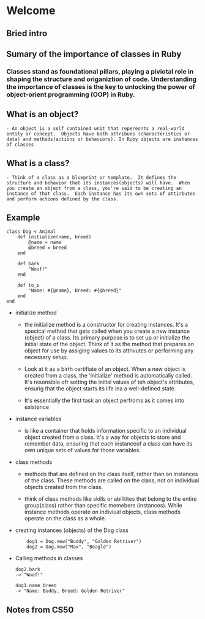 # Welcome

## Bried intro 

## Sumary of the importance of classes in Ruby

### Classes stand as foundational pillars, playing a piviotal role in shaping the structure and origaniztion of code.  Understanding the importance of classes is the key to unlocking the power of object-orient programming (OOP) in Ruby.

## What is an object?
    - An object is a self contained unit that reperesnts a real-world entity or concept.  Objects have both attribues (characteristics or data) and methods(actions or behaviors). In Ruby objects are instances of classes

## What is a class?
    - Think of a class as a blueprint or template.  It defines the structure and behavior that its instances(objects) will have.  When you create an object from a class, you're said to be creating an instance of that class.  Each instance has its own sets of attirbutes and perform actions defined by the class.

## Example
```
class Dog < Animal
    def initialize(name, breed)
        @name = name
        @breed = breed
    end
    
    def bark
        "Woof!"
    end
    
    def to_s
        "Name: #{@name}, Breed: #{@breed}"
    end
end
```

- initialize method
    - the initialize method is a constructor for creating instances.  It's a specical method that gets called when you create a new instance (object) of a class.  Its primary purpose is to set up or initialize the initial state of the object.  Think of it as the method that prepares an object for use by assiging values to its attrivutes or performing any necessary setup.

    - Look at it as a birth certifiate of an object.  When a new object is created from a class, the 'initialize' method is automatically called.  It's resonsible ofr setting the initial values of teh object's attributes, ensurig that the object starts its life ina a well-defined state.

    - It's essentially the first task an object perfroms as it comes into existence

- instance variables
    - is like a container that holds information specific to an individual object created from a class.  It's a way for objects to store and remember data, ensuring that each instanceof a class can have its own unique sets of values for those variables.

- class methods
    - methods that are defined on the class itself, rather than on instances of the class.  These methods are called on the class, not on individual objects created from the class.

    - think of class methods like skills or abilitites that belong to the entire group(class) rather than specific memebers (instances).  While instance methods operate on indiviual objects, class methods operate on the class as a whole.  

- creating instances (objects) of the Dog class

    ```
        dog1 = Dog.new("Buddy", "Golden Retriver")
        dog2 = Dog.new("Max", "Beagle")
    ```
  

- Calling methods in classes
    
    ```
    dog2.bark 
    -> "Woof!"

    dog1.name_breed
    -> "Name: Buddy, Breed: Golden Retriver"
    ```



## Notes from CS50
